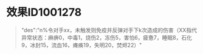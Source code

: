 # 效果ID1001278
> "des":"n%令对手xx，未触发则免疫并反弹对手下k次造成的伤害（XX指代异常状态：麻痹0，中毒1，烧伤2，冻伤5，害怕6，疲惫7，睡眠8，石化9，冰封15，流血16，瘫痪19，失明20，焚烬22）"

